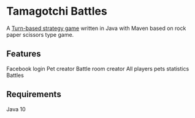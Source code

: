 # Tamagotchi Battles

A [Turn-based strategy  game](httpsen.wikipedia.orgwikiTurn-based_strategy) written in Java with Maven based on rock paper scissors type game.

## Features

 Facebook login
 Pet creator
 Battle room creator
 All players pets statistics
 Battles

## Requirements

 Java 10